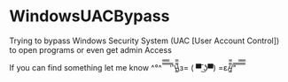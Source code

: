 # WindowsUACBypass
Trying to bypass Windows Security System (UAC [User Account Control]) to open programs or even get admin Access

If you can find something let me know ^°^ ̿̿ ̿̿ ̿̿ ̿'̿'\̵͇̿̿\з= ( ▀ ͜͞ʖ▀) =ε/̵͇̿̿/’̿’̿ ̿ ̿̿ ̿̿ ̿̿
